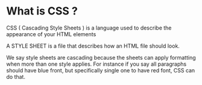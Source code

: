 # What is CSS ?

CSS ( Cascading Style Sheets ) is a language used to describe the appearance of your HTML elements

A STYLE SHEET is a file that describes how an HTML file should look.


We say style sheets are cascading because the sheets can apply formatting when more than one style applies. For instance if you say all paragraphs should have blue front, but specifically single one to have red font, CSS can do that.